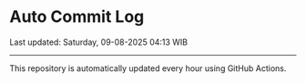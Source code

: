 # Auto Commit Log

Last updated: Saturday, 09-08-2025 04:13 WIB

---

This repository is automatically updated every hour using GitHub Actions.
